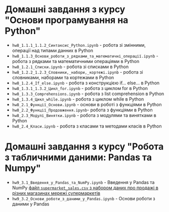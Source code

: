 # Домашні завдання з курсу "Основи програмування на Python"

- `hw8_1.1.1_1.1.2_Cинтаксис_Python.ipynb` - робота зі змінними, операції над типами данних в Python
- `hw8_1.1.3_Основи_роботи_з_рядками_та_математичні_операції.ipynb` - робота з рядками та математичними операціями в Python
- `hw8_1.2.1_Списки.ipynb` - робота зі списками в Python
- `hw8_1.2.2_1.2.3_Словники,_набори,_кортежі.ipynb` - робота зі словниками, наборами та кортежами в Python
- `hw8_1.2.4_If_else.ipynb` - робота з конструкцією if... else... в Python
- `hw8_1.3.1_1.3.2_Цикл_for.ipynb` - робота з циклом for в Python
- `hw8_1.3.3_Comprehensions.ipynb` -  робота з list comprehension в Python
- `hw8_1.3.4_Цикл_while.ipynb` - робота з циклом while в Python
- `hw8_2.1_Функції_Основи.ipynb` - основи в роботі з функціями в Python
- `hw8_2.2_Функції_Продовження.ipynb`- робота з функціями в Python
- `hw8_2.3_Модулі_Винятки.ipynb` - робота з модулями та винятками в Python
- `hw8_2.4_Класи.ipynb` - робота з класами та методами класів в Python
# Домашні завдання з курсу "Робота з табличними даними: Pandas та Numpy"

- `hw9_3.1_Введення_у_Pandas_та_NumPy.ipynb` - Введення у Pandas та NumPy
 [файл `supermarket_sales.csv` з набором даних про продажі в різних магазинах мережі супермаркетів](https://drive.google.com/file/d/1WqTRV3NdO3FLe8MoyD2llHPqVkojNECn/view?usp=drive_link)
- `hw9_3.2_Основи_роботи_з_даними_у_Pandas.ipynb` - Основи роботи з даними у Pandas
